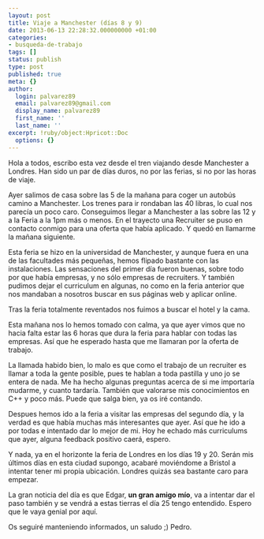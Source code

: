 ```yaml
---
layout: post
title: Viaje a Manchester (días 8 y 9)
date: 2013-06-13 22:28:32.000000000 +01:00
categories:
- busqueda-de-trabajo
tags: []
status: publish
type: post
published: true
meta: {}
author:
  login: palvarez89
  email: palvarez89@gmail.com
  display_name: palvarez89
  first_name: ''
  last_name: ''
excerpt: !ruby/object:Hpricot::Doc
  options: {}
---
```

Hola a todos, escribo esta vez desde el tren viajando desde Manchester a
Londres. Han sido un par de días duros, no por las ferias, si no por las horas
de viaje.

Ayer salimos de casa sobre las 5 de la mañana para coger un autobús camino a
Manchester. Los trenes para ir rondaban las 40 libras, lo cual nos parecía un
poco caro. Conseguimos llegar a Manchester a las sobre las 12 y a la Feria a la
1pm más o menos. En el trayecto una Recruiter se puso en contacto conmigo para
una oferta que había aplicado. Y quedó en llamarme la mañana siguiente.

Esta feria se hizo en la universidad de Manchester, y aunque fuera en una de
las facultades más pequeñas, hemos flipado bastante con las instalaciones. Las
sensaciones del primer día fueron buenas, sobre todo por que había empresas, y
no sólo empresas de recruiters. Y también pudimos dejar el curriculum en
algunas, no como en la feria anterior que nos mandaban a nosotros buscar en sus
páginas web y aplicar online.

Tras la feria totalmente reventados nos fuimos a buscar el hotel y la cama.

Esta mañana nos lo hemos tomado con calma, ya que ayer vimos que no hacia falta
estar las 6 horas que dura la feria para hablar con todas las empresas. Así que
he esperado hasta que me llamaran por la oferta de trabajo.

La llamada habido bien, lo malo es que como el trabajo de un recruiter es
llamar a toda la gente posible, pues te hablan a toda pastilla y uno jo se
entera de nada. Me ha hecho algunas preguntas acerca de si me importaría
mudarme, y cuanto tardaría. También que valorarse mis conocimientos en C++ y
poco más. Puede que salga bien, ya os iré contando.

Despues hemos ido a la feria a visitar las empresas del segundo día, y la
verdad es que había muchas más interesantes que ayer. Así que he ido a por
todas e intentado dar lo mejor de mi. Hoy he echado más curriculums que ayer,
alguna feedback positivo caerá, espero.

Y nada, ya en el horizonte la feria de Londres en los días 19 y 20. Serán mis
últimos días en esta ciudad supongo, acabaré moviéndome a Bristol a intentar
tener mi propia ubicación. Londres quizás sea bastante caro para empezar.

La gran noticia del día es que Edgar, **un gran amigo mío**, va a intentar dar
el paso también y se vendrá a estas tierras el día 25 tengo entendido. Espero
que le vaya genial por aquí.

Os seguiré manteniendo informados, un saludo ;)
Pedro.
